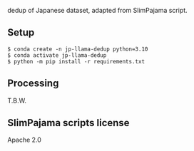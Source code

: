 dedup of Japanese dataset, adapted from SlimPajama script.

## Setup

```
$ conda create -n jp-llama-dedup python=3.10
$ conda activate jp-llama-dedup
$ python -m pip install -r requirements.txt
```

## Processing

T.B.W.

## SlimPajama scripts license

Apache 2.0

